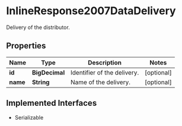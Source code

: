 

# InlineResponse2007DataDelivery

Delivery of the distributor.

## Properties

Name | Type | Description | Notes
------------ | ------------- | ------------- | -------------
**id** | **BigDecimal** | Identifier of the delivery. |  [optional]
**name** | **String** | Name of the delivery. |  [optional]


## Implemented Interfaces

* Serializable


